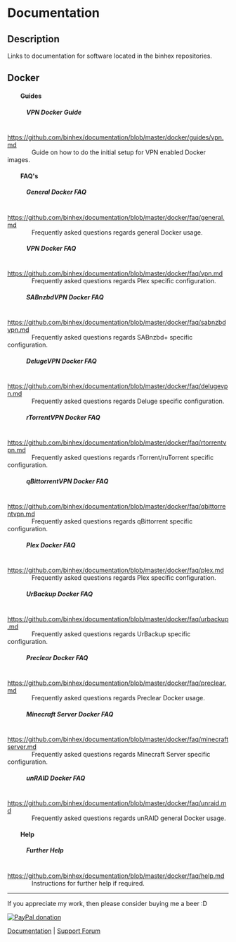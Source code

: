 # **Documentation**

## **Description**
Links to documentation for software located in the binhex repositories.

## Docker

#### &nbsp;&nbsp;&nbsp;&nbsp;&nbsp;&nbsp;&nbsp;&nbsp; Guides
##### &nbsp;&nbsp;&nbsp;&nbsp;&nbsp;&nbsp;&nbsp;&nbsp;&nbsp;&nbsp;&nbsp;&nbsp; VPN Docker Guide
&nbsp;&nbsp;&nbsp;&nbsp;&nbsp;&nbsp;&nbsp;&nbsp;&nbsp;&nbsp;&nbsp;&nbsp;&nbsp; https://github.com/binhex/documentation/blob/master/docker/guides/vpn.md  
&nbsp;&nbsp;&nbsp;&nbsp;&nbsp;&nbsp;&nbsp;&nbsp;&nbsp;&nbsp;&nbsp;&nbsp;&nbsp; Guide on how to do the initial setup for VPN enabled Docker images.

#### &nbsp;&nbsp;&nbsp;&nbsp;&nbsp;&nbsp;&nbsp;&nbsp; FAQ's
##### &nbsp;&nbsp;&nbsp;&nbsp;&nbsp;&nbsp;&nbsp;&nbsp;&nbsp;&nbsp;&nbsp;&nbsp; General Docker FAQ
&nbsp;&nbsp;&nbsp;&nbsp;&nbsp;&nbsp;&nbsp;&nbsp;&nbsp;&nbsp;&nbsp;&nbsp;&nbsp; https://github.com/binhex/documentation/blob/master/docker/faq/general.md  
&nbsp;&nbsp;&nbsp;&nbsp;&nbsp;&nbsp;&nbsp;&nbsp;&nbsp;&nbsp;&nbsp;&nbsp;&nbsp; Frequently asked questions regards general Docker usage.

##### &nbsp;&nbsp;&nbsp;&nbsp;&nbsp;&nbsp;&nbsp;&nbsp;&nbsp;&nbsp;&nbsp;&nbsp; VPN Docker FAQ
&nbsp;&nbsp;&nbsp;&nbsp;&nbsp;&nbsp;&nbsp;&nbsp;&nbsp;&nbsp;&nbsp;&nbsp;&nbsp; https://github.com/binhex/documentation/blob/master/docker/faq/vpn.md  
&nbsp;&nbsp;&nbsp;&nbsp;&nbsp;&nbsp;&nbsp;&nbsp;&nbsp;&nbsp;&nbsp;&nbsp;&nbsp; Frequently asked questions regards Plex specific configuration.

##### &nbsp;&nbsp;&nbsp;&nbsp;&nbsp;&nbsp;&nbsp;&nbsp;&nbsp;&nbsp;&nbsp;&nbsp; SABnzbdVPN Docker FAQ
&nbsp;&nbsp;&nbsp;&nbsp;&nbsp;&nbsp;&nbsp;&nbsp;&nbsp;&nbsp;&nbsp;&nbsp;&nbsp; https://github.com/binhex/documentation/blob/master/docker/faq/sabnzbdvpn.md  
&nbsp;&nbsp;&nbsp;&nbsp;&nbsp;&nbsp;&nbsp;&nbsp;&nbsp;&nbsp;&nbsp;&nbsp;&nbsp; Frequently asked questions regards SABnzbd+ specific configuration.

##### &nbsp;&nbsp;&nbsp;&nbsp;&nbsp;&nbsp;&nbsp;&nbsp;&nbsp;&nbsp;&nbsp;&nbsp; DelugeVPN Docker FAQ
&nbsp;&nbsp;&nbsp;&nbsp;&nbsp;&nbsp;&nbsp;&nbsp;&nbsp;&nbsp;&nbsp;&nbsp;&nbsp; https://github.com/binhex/documentation/blob/master/docker/faq/delugevpn.md  
&nbsp;&nbsp;&nbsp;&nbsp;&nbsp;&nbsp;&nbsp;&nbsp;&nbsp;&nbsp;&nbsp;&nbsp;&nbsp; Frequently asked questions regards Deluge specific configuration.

##### &nbsp;&nbsp;&nbsp;&nbsp;&nbsp;&nbsp;&nbsp;&nbsp;&nbsp;&nbsp;&nbsp;&nbsp; rTorrentVPN Docker FAQ
&nbsp;&nbsp;&nbsp;&nbsp;&nbsp;&nbsp;&nbsp;&nbsp;&nbsp;&nbsp;&nbsp;&nbsp;&nbsp; https://github.com/binhex/documentation/blob/master/docker/faq/rtorrentvpn.md  
&nbsp;&nbsp;&nbsp;&nbsp;&nbsp;&nbsp;&nbsp;&nbsp;&nbsp;&nbsp;&nbsp;&nbsp;&nbsp; Frequently asked questions regards rTorrent/ruTorrent specific configuration.

##### &nbsp;&nbsp;&nbsp;&nbsp;&nbsp;&nbsp;&nbsp;&nbsp;&nbsp;&nbsp;&nbsp;&nbsp; qBittorrentVPN Docker FAQ
&nbsp;&nbsp;&nbsp;&nbsp;&nbsp;&nbsp;&nbsp;&nbsp;&nbsp;&nbsp;&nbsp;&nbsp;&nbsp; https://github.com/binhex/documentation/blob/master/docker/faq/qbittorrentvpn.md  
&nbsp;&nbsp;&nbsp;&nbsp;&nbsp;&nbsp;&nbsp;&nbsp;&nbsp;&nbsp;&nbsp;&nbsp;&nbsp; Frequently asked questions regards qBittorrent specific configuration.

##### &nbsp;&nbsp;&nbsp;&nbsp;&nbsp;&nbsp;&nbsp;&nbsp;&nbsp;&nbsp;&nbsp;&nbsp; Plex Docker FAQ
&nbsp;&nbsp;&nbsp;&nbsp;&nbsp;&nbsp;&nbsp;&nbsp;&nbsp;&nbsp;&nbsp;&nbsp;&nbsp; https://github.com/binhex/documentation/blob/master/docker/faq/plex.md  
&nbsp;&nbsp;&nbsp;&nbsp;&nbsp;&nbsp;&nbsp;&nbsp;&nbsp;&nbsp;&nbsp;&nbsp;&nbsp; Frequently asked questions regards Plex specific configuration.

##### &nbsp;&nbsp;&nbsp;&nbsp;&nbsp;&nbsp;&nbsp;&nbsp;&nbsp;&nbsp;&nbsp;&nbsp; UrBackup Docker FAQ
&nbsp;&nbsp;&nbsp;&nbsp;&nbsp;&nbsp;&nbsp;&nbsp;&nbsp;&nbsp;&nbsp;&nbsp;&nbsp; https://github.com/binhex/documentation/blob/master/docker/faq/urbackup.md  
&nbsp;&nbsp;&nbsp;&nbsp;&nbsp;&nbsp;&nbsp;&nbsp;&nbsp;&nbsp;&nbsp;&nbsp;&nbsp; Frequently asked questions regards UrBackup specific configuration.

##### &nbsp;&nbsp;&nbsp;&nbsp;&nbsp;&nbsp;&nbsp;&nbsp;&nbsp;&nbsp;&nbsp;&nbsp; Preclear Docker FAQ
&nbsp;&nbsp;&nbsp;&nbsp;&nbsp;&nbsp;&nbsp;&nbsp;&nbsp;&nbsp;&nbsp;&nbsp;&nbsp; https://github.com/binhex/documentation/blob/master/docker/faq/preclear.md  
&nbsp;&nbsp;&nbsp;&nbsp;&nbsp;&nbsp;&nbsp;&nbsp;&nbsp;&nbsp;&nbsp;&nbsp;&nbsp; Frequently asked questions regards Preclear Docker usage.

##### &nbsp;&nbsp;&nbsp;&nbsp;&nbsp;&nbsp;&nbsp;&nbsp;&nbsp;&nbsp;&nbsp;&nbsp; Minecraft Server Docker FAQ
&nbsp;&nbsp;&nbsp;&nbsp;&nbsp;&nbsp;&nbsp;&nbsp;&nbsp;&nbsp;&nbsp;&nbsp;&nbsp; https://github.com/binhex/documentation/blob/master/docker/faq/minecraftserver.md  
&nbsp;&nbsp;&nbsp;&nbsp;&nbsp;&nbsp;&nbsp;&nbsp;&nbsp;&nbsp;&nbsp;&nbsp;&nbsp; Frequently asked questions regards Minecraft Server specific configuration.

##### &nbsp;&nbsp;&nbsp;&nbsp;&nbsp;&nbsp;&nbsp;&nbsp;&nbsp;&nbsp;&nbsp;&nbsp; unRAID Docker FAQ
&nbsp;&nbsp;&nbsp;&nbsp;&nbsp;&nbsp;&nbsp;&nbsp;&nbsp;&nbsp;&nbsp;&nbsp;&nbsp; https://github.com/binhex/documentation/blob/master/docker/faq/unraid.md  
&nbsp;&nbsp;&nbsp;&nbsp;&nbsp;&nbsp;&nbsp;&nbsp;&nbsp;&nbsp;&nbsp;&nbsp;&nbsp; Frequently asked questions regards unRAID general Docker usage.

#### &nbsp;&nbsp;&nbsp;&nbsp;&nbsp;&nbsp;&nbsp;&nbsp; Help
##### &nbsp;&nbsp;&nbsp;&nbsp;&nbsp;&nbsp;&nbsp;&nbsp;&nbsp;&nbsp;&nbsp;&nbsp; Further Help
&nbsp;&nbsp;&nbsp;&nbsp;&nbsp;&nbsp;&nbsp;&nbsp;&nbsp;&nbsp;&nbsp;&nbsp;&nbsp; https://github.com/binhex/documentation/blob/master/docker/faq/help.md  
&nbsp;&nbsp;&nbsp;&nbsp;&nbsp;&nbsp;&nbsp;&nbsp;&nbsp;&nbsp;&nbsp;&nbsp;&nbsp; Instructions for further help if required.

---
If you appreciate my work, then please consider buying me a beer  :D

[![PayPal donation](https://www.paypal.com/en_US/i/btn/btn_donate_SM.gif)](https://www.paypal.com/cgi-bin/webscr?cmd=_s-xclick&hosted_button_id=MM5E27UX6AUU4)

[Documentation](https://github.com/binhex/documentation) | [Support Forum](http://lime-technology.com/forum/index.php?topic=45811.0)